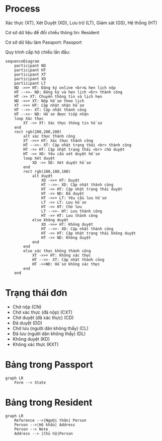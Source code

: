 # Process

Xác thực (XT), Xét Duyệt (XD), Lưu trữ (LT), Giám sát (GS), Hệ thống (HT)

Cơ sở dữ liệu để đối chiếu thông tin: Resident

Cơ sở dữ liệu làm Passport:  Passport

Quy trình cấp hộ chiếu lần đầu:

```mermaid
sequenceDiagram
    participant ND
    participant HT
    participant XT
    participant XD
    participant LT
   	ND ->>+ HT: Đăng ký online <br>& hẹn lịch nộp
   	HT -->>- ND: Đăng ký và hẹn lịch <br> thành công
   	HT ->> XT: Chuyển thông tin và lịch hẹn
   	ND ->>+ XT: Nộp hồ sơ theo lịch
   	XT ->>+ HT: Cập nhật nhận hồ sơ
   	HT -->>- XT: Cập nhật thành công
   	HT -->>- ND: Hồ sơ được tiếp nhận
   	loop Xác thực
   		XT ->> XT: Xác thực thông tin hồ sơ
   	end
   	rect rgb(200,200,200)
   		alt xác thực thành công
   		XT ->>+ HT: Xác thực thành công
   		HT -->>- XT: Cập nhật trạng thái <br> thành công
   		HT ->> HT: Cập nhật trạng thái <br> chờ duyệt
   		HT ->> XD: Yêu cầu xét duyệt hồ sơ
   		loop Xét duyệt
   			XD ->> XD: Xét duyệt hồ sơ
   		end
   		rect rgb(180,180,180)
            alt duyệt
                XD ->>+ HT: Duyệt
                HT -->>- XD: Cập nhật thành công
                HT ->> HT: Cập nhật trạng thái duyệt
                HT ->> ND: Đã duyệt
                HT ->>+ LT: Yêu cầu lưu hồ sơ
                LT ->> LT: Lưu hồ sơ
                HT ->> HT: Chờ lưu
                LT -->>- HT: Lưu thành công
                HT ->> HT: Lưu thành công
            else không duyệt
                XD ->>+ HT: Không duyệt
                HT -->>- XD: Cập nhật thành công
                HT ->> HT: Cập nhật trạng thái không duyệt
                HT ->> ND: Không duyệt
            end
   		end
        else xác thực không thành công
        	XT ->>+ HT: Không xác thực
        	HT -->>- XT: Cập nhật thành công
        	HT ->>ND: Hồ sơ không xác thực 
        end
   	end
```

# Trạng thái đơn

- Chờ nộp (CN)
- Chờ xác thực (đã nộp) (CXT)
- Chờ duyệt (đã xác thực) (CD)
- Đã duyệt (DD)
- Chờ lưu (người dân không thấy) (CL)
- Đã lưu (người dân không thấy) (DL)
- Không duyệt (KD)
- Không xác thực (KXT)

# Bảng trong Passport

```mermaid
graph LR
	Form --> State
```

# Bảng trong Resident

```mermaid
graph LR
	Reference -->|Người thân| Person
	Person -->|Hộ khẩu| Address
	Person --> Note
	Address --> |Chủ hộ|Person
```

